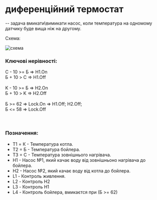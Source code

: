 # диференційний термостат

-- задача вмикати\вимикати насос, коли температура на одномому датчику буде вища ніж на другому. <br>

Схема: <br>

![схема](../img/a.png)

### Ключові нерівності:

С - 10 >= Б => H1.On  <br>
Б + 10 > C  => H1.Off <br>
<br>
K - 10 >= Б => H2.On  <br>
Б + 10 > K  => H2.Off <br>
<br>
Б >= 62 => Lock.On  => H1.Off; H2.Off; <br>
Б <= 58 => Lock.Off                    <br>
<br><br>

### Позначення:
* T1 = К - Температура котла.
* Т2 = Б - Температура бойлера.
* Т3 = С - Температура зовнішнього нагрівача.
* Н1 - Насос №1, який качає воду від зовнішньоно нагрівача до бойлера.
* Н2 - Насос №2, який качає воду від котла до бойлера.
* L1 - Контроль живлення.
* L2 - Контроль Н2
* L3 - Контроль Н1
* L4 - Контроль бойлера, вмикаєтся при (Б >= 62)
